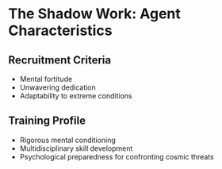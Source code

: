 # The Shadow Work: Agent Characteristics

## Recruitment Criteria
- Mental fortitude
- Unwavering dedication
- Adaptability to extreme conditions

## Training Profile
- Rigorous mental conditioning
- Multidisciplinary skill development
- Psychological preparedness for confronting cosmic threats